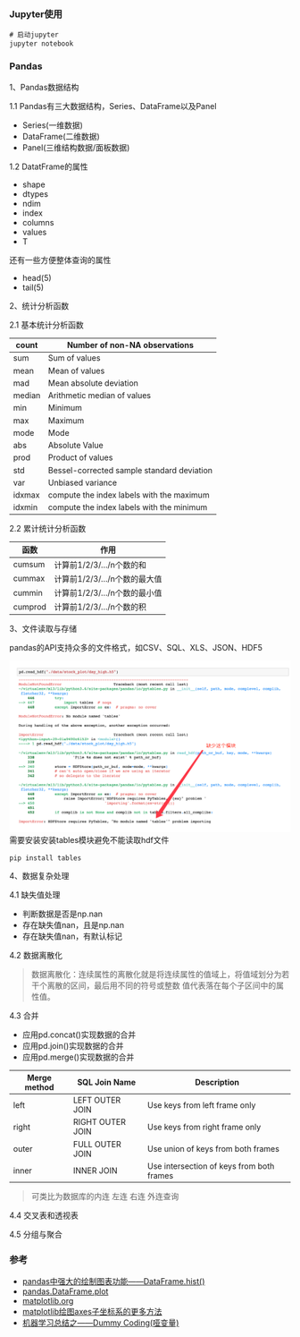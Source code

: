 ### Jupyter使用
```
# 启动jupyter
jupyter notebook
```


### Pandas
1、Pandas数据结构

1.1 Pandas有三大数据结构，Series、DataFrame以及Panel
- Series(一维数据)
- DataFrame(二维数据)
- Panel(三维结构数据/面板数据)

1.2 DatatFrame的属性
- shape
- dtypes
- ndim
- index
- columns
- values
- T

还有一些方便整体查询的属性
- head(5)
- tail(5)

2、统计分析函数

2.1 基本统计分析函数

|count	|Number of non-NA observations  |
|----   |----   |
|sum	|Sum of values|
|mean	|Mean of values|
|mad	|Mean absolute deviation|
|median	|Arithmetic median of values|
|min	|Minimum|
|max	|Maximum|
|mode	|Mode|
|abs	|Absolute Value|
|prod	|Product of values|
|std	|Bessel-corrected sample standard deviation|
|var	|Unbiased variance|
|idxmax	|compute the index labels with the maximum|
|idxmin	|compute the index labels with the minimum|

2.2 累计统计分析函数

|函数	|作用 |
|----   |----|
|cumsum	|计算前1/2/3/…/n个数的和|
|cummax	|计算前1/2/3/…/n个数的最大值|
|cummin	|计算前1/2/3/…/n个数的最小值|
|cumprod|计算前1/2/3/…/n个数的积|


3、文件读取与存储

pandas的API支持众多的文件格式，如CSV、SQL、XLS、JSON、HDF5

![](material/img/readh5.png)
需要安装安装tables模块避免不能读取hdf文件
```
pip install tables
```

4、数据复杂处理

4.1 缺失值处理
- 判断数据是否是np.nan
- 存在缺失值nan，且是np.nan
- 存在缺失值nan，有默认标记

4.2 数据离散化
> 数据离散化：连续属性的离散化就是将连续属性的值域上，将值域划分为若干个离散的区间，最后用不同的符号或整数 值代表落在每个子区间中的属性值。



4.3 合并
- 应用pd.concat()实现数据的合并
- 应用pd.join()实现数据的合并
- 应用pd.merge()实现数据的合并

|Merge method	|SQL Join Name	|Description    |
|----   |----   |----   |
|left	|LEFT OUTER JOIN    |	Use keys from left frame only|
|right	|RIGHT OUTER JOIN   |	Use keys from right frame only|
|outer	|FULL OUTER JOIN    |	Use union of keys from both frames|
|inner	|INNER JOIN	        |   Use intersection of keys from both frames|
> 可类比为数据库的内连 左连 右连 外连查询

4.4 交叉表和透视表

4.5 分组与聚合



### 参考
- [pandas中强大的绘制图表功能——DataFrame.hist()](https://blog.csdn.net/gaishi_hero/article/details/81433595)
- [pandas.DataFrame.plot](https://pandas.pydata.org/pandas-docs/stable/reference/api/pandas.DataFrame.plot.html)
- [matplotlib.org](https://matplotlib.org/tutorials/index.html)
- [matplotlib绘图axes子坐标系的更多方法](https://matplotlib.org/api/axes_api.html#matplotlib.axes.Axes)
- [机器学习总结之——Dummy Coding(哑变量)](https://blog.csdn.net/weixin_42715356/article/details/82924665)
